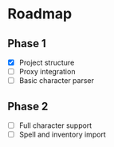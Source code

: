 # Roadmap

## Phase 1
- [x] Project structure
- [ ] Proxy integration
- [ ] Basic character parser

## Phase 2
- [ ] Full character support
- [ ] Spell and inventory import
